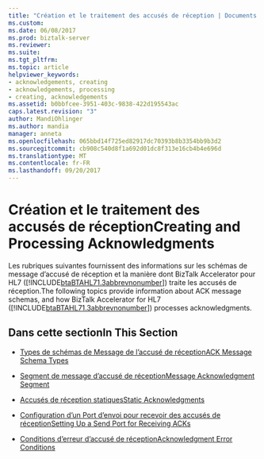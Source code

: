 ```yaml
---
title: "Création et le traitement des accusés de réception | Documents Microsoft"
ms.custom: 
ms.date: 06/08/2017
ms.prod: biztalk-server
ms.reviewer: 
ms.suite: 
ms.tgt_pltfrm: 
ms.topic: article
helpviewer_keywords:
- acknowledgements, creating
- acknowledgements, processing
- creating, acknowledgements
ms.assetid: b0bbfcee-3951-403c-9838-422d195543ac
caps.latest.revision: "3"
author: MandiOhlinger
ms.author: mandia
manager: anneta
ms.openlocfilehash: 065bbd14f725ed82917dc70393b8b3354bb9b3d2
ms.sourcegitcommit: cb908c540d8f1a692d01dc8f313e16cb4b4e696d
ms.translationtype: MT
ms.contentlocale: fr-FR
ms.lasthandoff: 09/20/2017
---
```

# <a name="creating-and-processing-acknowledgments"></a><span data-ttu-id="b3c9f-102">Création et le traitement des accusés de réception</span><span class="sxs-lookup"><span data-stu-id="b3c9f-102">Creating and Processing Acknowledgments</span></span>
<span data-ttu-id="b3c9f-103">Les rubriques suivantes fournissent des informations sur les schémas de message d’accusé de réception et la manière dont BizTalk Accelerator pour HL7 ([!INCLUDE[btaBTAHL71.3abbrevnonumber](../../includes/btabtahl71-3abbrevnonumber-md.md)]) traite les accusés de réception.</span><span class="sxs-lookup"><span data-stu-id="b3c9f-103">The following topics provide information about ACK message schemas, and how BizTalk Accelerator for HL7 ([!INCLUDE[btaBTAHL71.3abbrevnonumber](../../includes/btabtahl71-3abbrevnonumber-md.md)]) processes acknowledgments.</span></span>  
  
## <a name="in-this-section"></a><span data-ttu-id="b3c9f-104">Dans cette section</span><span class="sxs-lookup"><span data-stu-id="b3c9f-104">In This Section</span></span>  
  
-   [<span data-ttu-id="b3c9f-105">Types de schémas de Message de l’accusé de réception</span><span class="sxs-lookup"><span data-stu-id="b3c9f-105">ACK Message Schema Types</span></span>](../../adapters-and-accelerators/accelerator-hl7/ack-message-schema-types.md)  
  
-   [<span data-ttu-id="b3c9f-106">Segment de message d’accusé de réception</span><span class="sxs-lookup"><span data-stu-id="b3c9f-106">Message Acknowledgment Segment</span></span>](../../adapters-and-accelerators/accelerator-hl7/message-acknowledgment-segment.md)  
  
-   [<span data-ttu-id="b3c9f-107">Accusés de réception statiques</span><span class="sxs-lookup"><span data-stu-id="b3c9f-107">Static Acknowledgments</span></span>](../../adapters-and-accelerators/accelerator-hl7/static-acknowledgments.md)  
  
-   [<span data-ttu-id="b3c9f-108">Configuration d’un Port d’envoi pour recevoir des accusés de réception</span><span class="sxs-lookup"><span data-stu-id="b3c9f-108">Setting Up a Send Port for Receiving ACKs</span></span>](../../adapters-and-accelerators/accelerator-hl7/setting-up-a-send-port-for-receiving-acks.md)  
  
-   [<span data-ttu-id="b3c9f-109">Conditions d’erreur d’accusé de réception</span><span class="sxs-lookup"><span data-stu-id="b3c9f-109">Acknowledgment Error Conditions</span></span>](../../adapters-and-accelerators/accelerator-hl7/acknowledgment-error-conditions.md)